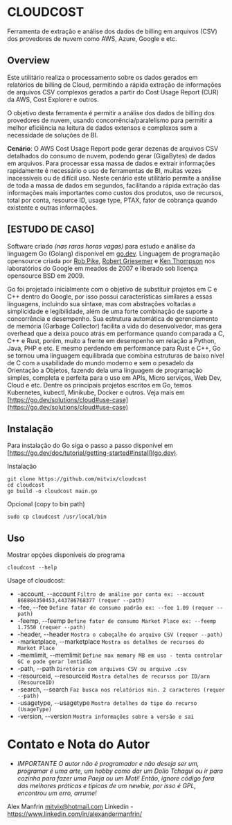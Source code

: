 # CLOUDCOST
Ferramenta de extração e análise dos dados de billing em arquivos (CSV) dos provedores de nuvem como AWS, Azure, Google e etc.

## Overview

Este utilitário realiza o processamento sobre os dados gerados em relatórios de billing de Cloud, permitindo a rápida extração de informações de arquivos CSV complexos gerados a partir do Cost Usage Report (CUR) da AWS, Cost Explorer e outros.

O objetivo desta ferramenta é permitir a análise dos dados de billing dos provedores de nuvem, usando concorrência/paralelismo para permitir a melhor eficiência na leitura de dados extensos e complexos sem a necessidade de soluções de BI.

**Cenário**: O AWS Cost Usage Report pode gerar dezenas de arquivos CSV detalhados do consumo de nuvem, podendo gerar (GigaBytes) de dados em arquivos. Para processar essa massa de dados e extrair informações rapidamente é necessário o uso de ferramentas de BI, muitas vezes inacessíveis ou de difícil uso. Neste cenário este utilitário permite a análise de toda a massa de dados em segundos, facilitando a rápida extração das informações mais importantes como custos dos produtos, uso de recursos, total por conta, resource ID, usage type, PTAX, fator de cobrança quando existente e outras informações.

## [ESTUDO DE CASO]
Software criado _(nas raras horas vagas)_ para estudo e análise da línguagem Go (Golang) disponível em [go.dev](https://go.dev). Línguagem de programação opensource criada por [Rob Pike](https://pt.wikipedia.org/wiki/Rob_Pike), [Robert Griesemer](https://en.wikipedia.org/wiki/Robert_Griesemer) e [Ken Thompson](https://pt.wikipedia.org/wiki/Ken_Thompson) nos laboratórios do Google em meados de 2007 e liberado sob licença opensource BSD em 2009.

Go foi projetado inicialmente com o objetivo de substituir projetos em C e C++ dentro do Google, por isso possui características simílares a essas línguagens, incluindo sua síntaxe, mas com abstrações voltadas a simplicidade e legibilidade, além de uma forte combinação de suporte a concorrência e desempenho. Sua estrutura automática de gerenciamento de memória (Garbage Collector) facilita a vida do desenvolvedor, mas gera overhead que a deixa pouco atrás em performance quando comparada a C, C++ e Rust, porém, muito a frente em desempenho em relação a Python, Java, PHP e etc. E mesmo perdendo em performance para Rust e C++, Go se tornou uma línguagem equilibrada que combina estruturas de baixo nível de C com a usabilidade do mundo moderno e sem o pesadelo da Orientação a Objetos, fazendo dela uma línguagem de programação simples, completa e perfeita para o uso em APIs, Micro serviços, Web Dev, Cloud e etc. Dentre os principais projetos escritos em Go, temos Kubernetes, kubectl, Minikube, Docker e outros. Veja mais em [https://go.dev/solutions/cloud#use-case](https://go.dev/solutions/cloud#use-case)

## Instalação

Para instalação do Go siga o passo a passo disponível em [https://go.dev/doc/tutorial/getting-started#install](go.dev).

Instalação
```
git clone https://github.com/mitvix/cloudcost
cd cloudcost
go build -o cloudcost main.go
```

Opcional (copy to bin path)
```
sudo cp cloudcost /usr/local/bin
```

## Uso

Mostrar opções disponíveis do programa
```
cloudcost --help
```

Usage of cloudcost:

* -account, --account `Filtro de análise por conta ex: --account 868884350453,443786768377 (requer --path)`
* -fee, --fee `Define fator de consumo padrão ex: --fee 1.09 (requer --path)`
* -feemp, --feemp `Define fator de consumo Market Place ex: --feemp 1.7550 (requer --path)`
* -header, --header `Mostra o cabeçalho do arquivo CSV (requer --path)`
* -marketplace, --marketplace `Mostra os detalhes de recursos do Market Place`
* -memlimit, --memlimit `Define max memory MB em uso - tenta controlar GC e pode gerar lentidão`
* -path, --path `Diretório com arquivos CSV ou arquivo .csv`
* -resourceid, --resourceid `Mostra detalhes de recursos por ID/arn (ResourceID)`
* -search, --search `Faz busca nos relatórios min. 2 caracteres (requer --path)`
* -usagetype, --usagetype `Mostra detalhes do tipo do recurso (UsageType)`
* -version, --version `Mostra informações sobre a versão e sai`




# Contato e Nota do Autor

* _IMPORTANTE O autor não é programador e não deseja ser um, programar é uma arte, um hobby como dar um Dolio Tchagui ou ir para cozinha para fazer uma Paeja ou um Moti! Então, ignore código fora das melhores práticas e típicas de um newbie, por isso é GPL, encontrou um erro, arrume!_

Alex Manfrin <mitvix@hotmail.com>
Linkedin - https://www.linkedin.com/in/alexandermanfrin/


